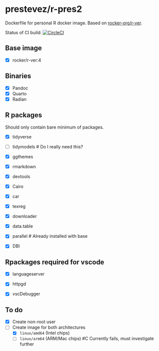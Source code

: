 # prestevez/r-pres2

Dockerfile for personal R docker image. Based on [rocker-org/r-ver](https://github.com/rocker-org/rocker-versioned2).

Status of CI build: [![CircleCI](https://dl.circleci.com/status-badge/img/gh/prestevez/r-pres2/tree/main.svg?style=svg)](https://dl.circleci.com/status-badge/redirect/gh/prestevez/r-pres2/tree/main)

## Base image

- [x] rocker/r-ver:4

## Binaries

- [x] Pandoc
- [x] Quarto
- [x] Radian

## R packages

Should only contain bare minimum of packages.

- [x] tidyverse
- [ ] tidymodels # Do I really need this?
- [x] ggthemes
- [x] rmarkdown
- [x] devtools
- [x] Cairo
- [x] car
- [x] texreg
- [x] downloader
- [x] data.table
- [x] parallel # Already installed with base
- [x] DBI


## Rpackages required for vscode
- [x] languageserver
- [x] httpgd
- [x] vscDebugger


## To do

- [x] Create non-root user
- [ ] Create image for both architectures
    - [x] `linux/amd64` (Intel chips)
    - [ ] `linux/arm64` (ARM/Mac chips) #C Currently fails, must investigate further
